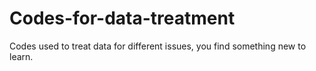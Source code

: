 # Codes-for-data-treatment
Codes used to treat data for different issues, you find something new to learn.

